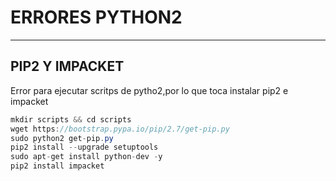 # ERRORES PYTHON2 
---
## PIP2 Y IMPACKET
Error para ejecutar scritps de pytho2,por lo que toca instalar pip2 e impacket
```java
mkdir scripts && cd scripts
wget https://bootstrap.pypa.io/pip/2.7/get-pip.py
sudo python2 get-pip.py
pip2 install --upgrade setuptools
sudo apt-get install python-dev -y 
pip2 install impacket
```